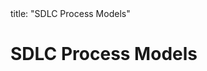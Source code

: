 <frontmatter>
title: "SDLC Process Models"
</frontmatter>

<link rel="stylesheet" href="{{baseUrl}}/css/textbook.css">

<div class="website-content">

# SDLC Process Models

<panel header="## Introduction" type="seamless" alt="introduction" expanded >
  <include src="introduction/index.md#main" />
</panel>

<panel header="## Example Process Models" type="seamless" alt="example process models" expanded >
  <include src="exampleProcessModels/index.md#main" />
</panel>

<panel header="## More" type="seamless" alt="more" expanded >
  <include src="more/index.md#main" />
</panel>

<panel header="## Summary" type="seamless" alt="summary" expanded >
  <include src="summary/index.md#main" />
</panel>

</div>
